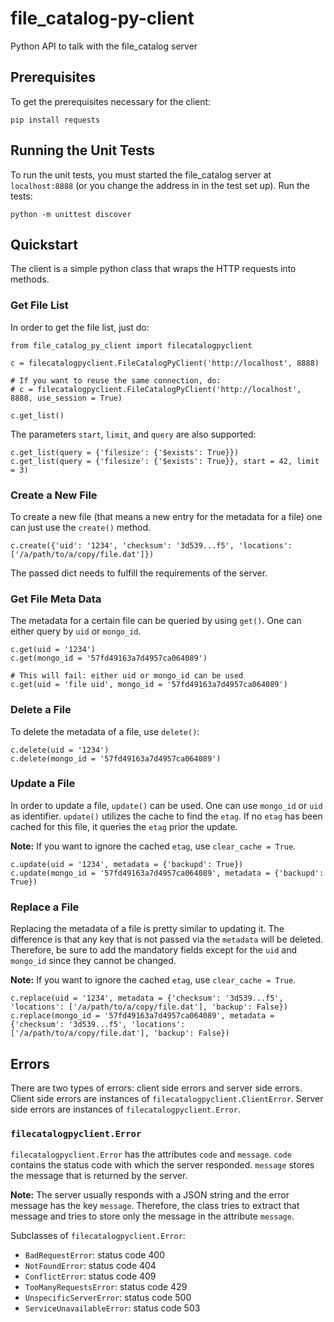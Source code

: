 # file_catalog-py-client
Python API to talk with the file_catalog server

## Prerequisites
To get the prerequisites necessary for the client:

    pip install requests

## Running the Unit Tests
To run the unit tests, you must started the file_catalog server at `localhost:8888` (or you change the address in in the test set up).
Run the tests:

    python -m unittest discover

## Quickstart
The client is a simple python class that wraps the HTTP requests into methods.

### Get File List
In order to get the file list, just do:

    from file_catalog_py_client import filecatalogpyclient

    c = filecatalogpyclient.FileCatalogPyClient('http://localhost', 8888)
    
    # If you want to reuse the same connection, do:
    # c = filecatalogpyclient.FileCatalogPyClient('http://localhost', 8888, use_session = True)
    
    c.get_list()

The parameters `start`, `limit`, and `query` are also supported:

    c.get_list(query = {'filesize': {'$exists': True}})
    c.get_list(query = {'filesize': {'$exists': True}}, start = 42, limit = 3)

### Create a New File
To create a new file (that means a new entry for the metadata for a file) one can just use the `create()` method.

    c.create({'uid': '1234', 'checksum': '3d539...f5', 'locations': ['/a/path/to/a/copy/file.dat']})

The passed dict needs to fulfill the requirements of the server.

### Get File Meta Data
The metadata for a certain file can be queried by using `get()`. One can either query by `uid` or `mongo_id`.

    c.get(uid = '1234')
    c.get(mongo_id = '57fd49163a7d4957ca064089')

    # This will fail: either uid or mongo_id can be used
    c.get(uid = 'file uid', mongo_id = '57fd49163a7d4957ca064089')

### Delete a File
To delete the metadata of a file, use `delete()`:

    c.delete(uid = '1234')
    c.delete(mongo_id = '57fd49163a7d4957ca064089')

### Update a File
In order to update a file, `update()` can be used. One can use `mongo_id` or `uid` as identifier. `update()` utilizes the cache to find the `etag`. If no `etag` has been cached for this file, it queries the `etag` prior the update.

**Note:** If you want to ignore the cached `etag`, use `clear_cache = True`.

    c.update(uid = '1234', metadata = {'backupd': True})
    c.update(mongo_id = '57fd49163a7d4957ca064089', metadata = {'backupd': True})

### Replace a File
Replacing the metadata of a file is pretty similar to updating it. The difference is that any key that is not passed via the `metadata` will be deleted. Therefore, be sure to add the mandatory fields except for the `uid` and `mongo_id` since they cannot be changed.

**Note:** If you want to ignore the cached `etag`, use `clear_cache = True`.

    c.replace(uid = '1234', metadata = {'checksum': '3d539...f5', 'locations': ['/a/path/to/a/copy/file.dat'], 'backup': False})
    c.replace(mongo_id = '57fd49163a7d4957ca064089', metadata = {'checksum': '3d539...f5', 'locations': ['/a/path/to/a/copy/file.dat'], 'backup': False})

## Errors
There are two types of errors: client side errors and server side errors. Client side errors are instances of `filecatalogpyclient.ClientError`. Server side errors are instances of `filecatalogpyclient.Error`.

### `filecatalogpyclient.Error`
`filecatalogpyclient.Error` has the attributes `code` and `message`. `code` contains the status code with which the server responded. `message` stores the message that is returned by the server.

**Note:** The server usually responds with a JSON string and the error message has the key `message`. Therefore, the class tries to extract that message and tries to store only the message in the attribute `message`.

Subclasses of `filecatalogpyclient.Error`:
* `BadRequestError`: status code 400
* `NotFoundError`: status code 404
* `ConflictError`: status code 409
* `TooManyRequestsError`: status code 429
* `UnspecificServerError`: status code 500
* `ServiceUnavailableError`: status code 503
